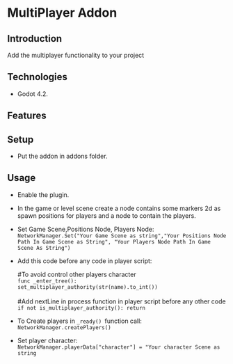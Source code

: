 # MultiPlayer Addon

## Introduction
Add the multiplayer functionality to your project
	

## Technologies

- Godot 4.2.

## Features

	
	

## Setup

- Put the addon in addons folder.

## Usage

- Enable the plugin.

- In the game or level scene create a node contains some markers 2d as spawn positions for  players and a node to contain the players.

- Set Game Scene,Positions Node, Players Node: <br>
	`NetworkManager.Set("Your Game Scene as string","Your Positions Node Path In Game Scene as String", "Your Players Node Path In Game Scene As String")`

- Add this code before any code in player script:<br>

	#To avoid control other players character <br>
	`func _enter_tree():`<br>
	`set_multiplayer_authority(str(name).to_int())`<br><br>
	#Add nextLine in process function in player script before any other code <br> 
   	`if not is_multiplayer_authority(): return`

- To Create players in `_ready() `function call: <br>
	`NetworkManager.createPlayers()`

- Set player character: <br>
	`NetworkManager.playerData["character"] = "Your character Scene as string`
